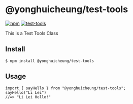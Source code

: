 # @yonghuicheung/test-tools

[![npm](https://img.shields.io/badge/npm-v1.0.0-green)](https://www.npmjs.com/package/@yonghuicheung/test-tools)
[![test-tools](https://img.shields.io/badge/test--tools-v1.0.0-green)](https://github.com/yonghuicheung/test-tools)

This is a Test Tools Class

## Install

```
$ npm install @yonghuicheung/test-tools
```

## Usage

```
import { sayHello } from "@yonghuicheung/test-tools";
sayHello("Li Lei")
//=> "Li Lei Hello!"
```
